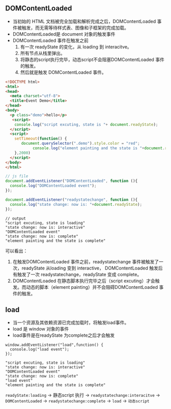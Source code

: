 ## DOMContentLoaded
 - 当初始的 HTML 文档被完全加载和解析完成之后，DOMContentLoaded 事件被触发，而无需等待样式表、图像和子框架的完成加载。  
 - DOMContentLoaded是 document 对象的触发事件
 - DOMContentLoaded 事件在触发之前
   1. 有一次 readyState 的变化，从 loading 到 interacitve。
   2. 所有节点从栈里弹出。
   3. 将静态的script执行完毕，动态script不会阻塞DOMContentLoaded 事件的触发。
   4. 然后就是触发 DOMContentLoaded 事件。
```html
<!DOCTYPE html>
<html>
<head>
  <meta charset="utf-8">
  <title>Event Demo</title>
</head>
<body>
  <p class="demo">hello</p>
   <script>
    console.log("script excuting, state is "+ document.readyState);
  </script>
  <script>
    setTimeout(function() {
       document.querySelector(".demo").style.color = "red";
    		console.log("element painting and the state is "+document.readyState);
    },2000)
  </script>
</body>
</html>
```
```js
// js file
document.addEventListener("DOMContentLoaded", function (){
  console.log("DOMContentLoaded event");
});

document.addEventListener("readystatechange", function (){
  console.log("state change: now is: "+document.readyState);
});
```
```
// output
"script excuting, state is loading"
"state change: now is: interactive"
"DOMContentLoaded event"
"state change: now is: complete"
"element painting and the state is complete"
```
可以看出：

1. 在触发DOMContentLoaded 事件之前，readystatechange 事件被触发了一次，readyState 从loading 变到 interactive，
   DOMContentLoaded 触发后有触发了一次 readystatechange，readyState 变成 complete。
2. DOMContentLoaded 在静态脚本执行完毕之后（script excuting）才会触发。而动态的脚本（element painting）并不会阻碍DOMContentLoaded 事件的触发。

## load
- 当一个资源及其依赖资源已完成加载时，将触发load事件。  
- load 是 window 对象的事件
- load事件是在readyState 为complete之后才会触发
```
window.addEventListener("load",function() {
  console.log("load event");
});
```
```
"script excuting, state is loading"
"state change: now is: interactive"
"DOMContentLoaded event"
"state change: now is: complete"
"load event"
"element painting and the state is complete"
```
`readyState:loading` -> 静态script 执行 -> `readystatechange:interacitve` -> `DOMContentLoaded` -> `readystatechange:complete` -> `load` -> `动态script`
